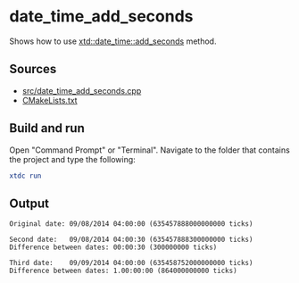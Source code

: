 # date_time_add_seconds

Shows how to use [xtd::date_time::add_seconds](https://gammasoft71.github.io/xtd/reference_guides/latest/classxtd_1_1date__time.html#a413650dded2269db34a6ec15949a5d5f) method.

## Sources

* [src/date_time_add_seconds.cpp](src/date_time_add_seconds.cpp)
* [CMakeLists.txt](CMakeLists.txt)

## Build and run

Open "Command Prompt" or "Terminal". Navigate to the folder that contains the project and type the following:

```cmake
xtdc run
```

## Output

```
Original date: 09/08/2014 04:00:00 (635457888000000000 ticks)

Second date:   09/08/2014 04:00:30 (635457888300000000 ticks)
Difference between dates: 00:00:30 (300000000 ticks)

Third date:    09/09/2014 04:00:00 (635458752000000000 ticks)
Difference between dates: 1.00:00:00 (864000000000 ticks)
```
